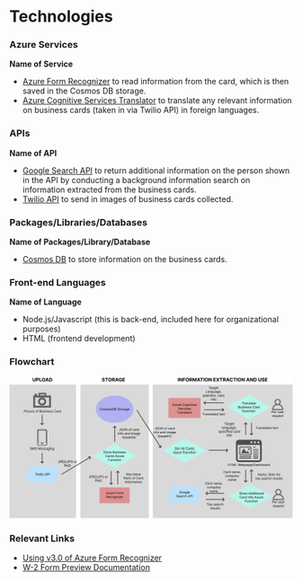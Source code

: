 # Technologies

### Azure Services

**Name of Service**
- [Azure Form Recognizer](https://docs.microsoft.com/en-us/azure/applied-ai-services/form-recognizer/concept-business-card) to read information from the card, which is then saved in the Cosmos DB storage.
- [Azure Cognitive Services Translator](https://docs.microsoft.com/en-us/azure/cognitive-services/translator/) to translate any relevant information on business cards (taken in via Twilio API) in foreign languages.

### APIs

**Name of API**
- [Google Search API](https://rapidapi.com/apigeek/api/google-search3/) to return additional information on the person shown in the API by conducting a background information search on information extracted from the business cards.
- [Twilio API](https://www.twilio.com/docs/usage/api) to send in images of business cards collected.

### Packages/Libraries/Databases

**Name of Packages/Library/Database**
- [Cosmos DB](https://docs.microsoft.com/en-us/azure/cosmos-db/introduction) to store information on the business cards.

### Front-end Languages

**Name of Language**
- Node.js/Javascript (this is back-end, included here for organizational purposes)
- HTML (frontend development)

### Flowchart
![flow chart](flow_chart.png)


### Relevant Links
- [Using v3.0 of Azure Form Recognizer](https://docs.microsoft.com/en-us/azure/applied-ai-services/form-recognizer/v3-migration-guide)
- [W-2 Form Preview Documentation](https://docs.microsoft.com/en-us/azure/applied-ai-services/form-recognizer/concept-w2)